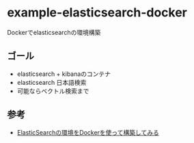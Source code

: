 # example-elasticsearch-docker
Dockerでelasticsearchの環境構築

## ゴール
- elasticsearch + kibanaのコンテナ
- elasticsearch 日本語検索
- 可能ならベクトル検索まで

## 参考
- [ElasticSearchの環境をDockerを使って構築してみる](https://zenn.dev/komisan19/articles/f752c0d0299a92)
